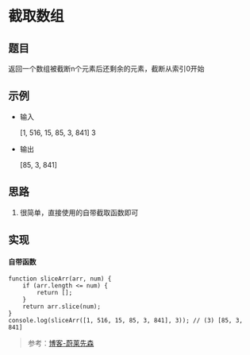 <!--
 * @Description: 截取数组
 * @Date: 2020-01-22 11:55:13
 * @LastEditors  : phoebus
 * @LastEditTime : 2020-01-22 12:39:05
 * @tags: 程序
 -->

# 截取数组

## 题目

返回一个数组被截断n个元素后还剩余的元素，截断从索引0开始

## 示例

* 输入

	[1, 516, 15, 85, 3, 841] 3

* 输出

	[85, 3, 841]

## 思路

1. 很简单，直接使用的自带截取函数即可

## 实现

#### 自带函数

``` JS
function sliceArr(arr, num) {
	if (arr.length <= num) {
		return [];
	}
	return arr.slice(num);
}
console.log(sliceArr([1, 516, 15, 85, 3, 841], 3));	// (3) [85, 3, 841]
```

> 参考：[博客-蔚莱先森](https://blog.csdn.net/mr_javascript/article/details/79779598)

